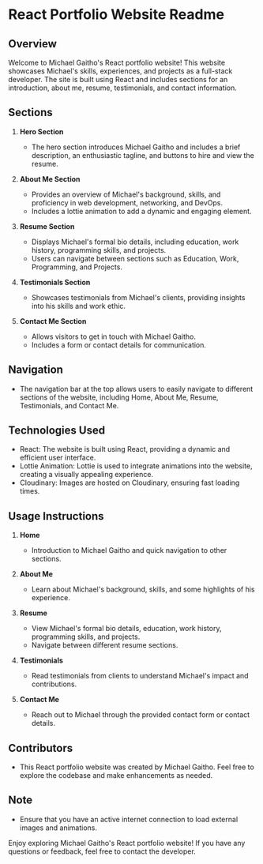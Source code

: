 # React Portfolio Website Readme

## Overview

Welcome to Michael Gaitho's React portfolio website! This website showcases Michael's skills, experiences, and projects as a full-stack developer. The site is built using React and includes sections for an introduction, about me, resume, testimonials, and contact information.

## Sections

1. **Hero Section**
   - The hero section introduces Michael Gaitho and includes a brief description, an enthusiastic tagline, and buttons to hire and view the resume.

2. **About Me Section**
   - Provides an overview of Michael's background, skills, and proficiency in web development, networking, and DevOps.
   - Includes a lottie animation to add a dynamic and engaging element.

3. **Resume Section**
   - Displays Michael's formal bio details, including education, work history, programming skills, and projects.
   - Users can navigate between sections such as Education, Work, Programming, and Projects.

4. **Testimonials Section**
   - Showcases testimonials from Michael's clients, providing insights into his skills and work ethic.

5. **Contact Me Section**
   - Allows visitors to get in touch with Michael Gaitho.
   - Includes a form or contact details for communication.

## Navigation

- The navigation bar at the top allows users to easily navigate to different sections of the website, including Home, About Me, Resume, Testimonials, and Contact Me.

## Technologies Used

- React: The website is built using React, providing a dynamic and efficient user interface.
- Lottie Animation: Lottie is used to integrate animations into the website, creating a visually appealing experience.
- Cloudinary: Images are hosted on Cloudinary, ensuring fast loading times.

## Usage Instructions

1. **Home**
   - Introduction to Michael Gaitho and quick navigation to other sections.

2. **About Me**
   - Learn about Michael's background, skills, and some highlights of his experience.

3. **Resume**
   - View Michael's formal bio details, education, work history, programming skills, and projects.
   - Navigate between different resume sections.

4. **Testimonials**
   - Read testimonials from clients to understand Michael's impact and contributions.

5. **Contact Me**
   - Reach out to Michael through the provided contact form or contact details.

## Contributors

- This React portfolio website was created by Michael Gaitho. Feel free to explore the codebase and make enhancements as needed.

## Note

- Ensure that you have an active internet connection to load external images and animations.

Enjoy exploring Michael Gaitho's React portfolio website! If you have any questions or feedback, feel free to contact the developer.
